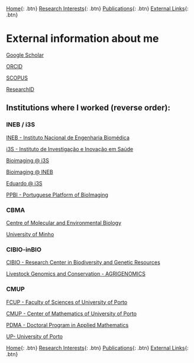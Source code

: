 [Home](https://econdesousa.github.io){: .btn}
[Research Interests](https://econdesousa.github.io/ResearchInterests){: .btn}
[Publications](https://econdesousa.github.io/Publications){: .btn}
[External Links](https://econdesousa.github.io/Links){: .btn}



# External information about me

[Google Scholar](https://scholar.google.pt/citations?user=xi0xi2AAAAAJ&hl=pt-PT&oi=ao)

[ORCID](https://orcid.org/0000-0002-6591-5063)

[SCOPUS](https://www.scopus.com/authid/detail.uri?authorId=55233686200)

[ResearchID](https://publons.com/researcher/2113172/eduardo-conde-sousa/)


## Institutions where I worked (reverse order):

### INEB / i3S

[INEB - Instituto Nacional de Engenharia Biomédica](https://www.ineb.up.pt/)

[i3S - Instituto de Investigação e Inovação em Saúde](https://www.i3s.up.pt/)

[Bioimaging @ i3S](https://www.i3s.up.pt/bioimaging)

[Bioimaging @ INEB](http://www.bimage.ineb.up.pt/)
               
[Eduardo @ i3S](https://www.i3s.up.pt/content/people?id=2375&idg=91)

[PPBI - Portuguese Platform of BioImaging](https://www.ppbi.pt/joomla30/)



### CBMA

[Centre of Molecular and Environmental Biology](http://cbma.uminho.pt/)

[University of Minho](https://www.uminho.pt/EN/Pages/default.aspx)



### CIBIO-inBIO

[CIBIO - Research Center in Biodiversity and Genetic Resources](https://cibio.up.pt/)

[Livestock Genomics and Conservation - AGRIGENOMICS](https://cibio.up.pt/research-groups-1/details/genepop/info)


### CMUP

[FCUP - Faculty of Sciences of University of Porto](https://sigarra.up.pt/fcup/pt/web_page.inicial)

[CMUP - Center of Mathematics of University of Porto](https://www.cmup.pt/)

[PDMA - Doctoral Program in Applied Mathematics](https://sigarra.up.pt/fcup/pt/cur_geral.cur_view?pv_curso_id=1020)

[UP- University of Porto](https://sigarra.up.pt/up/en/web_base.gera_pagina?p_pagina=home)


[Home](https://econdesousa.github.io){: .btn}
[Research Interests](https://econdesousa.github.io/ResearchInterests){: .btn}
[Publications](https://econdesousa.github.io/Publications){: .btn}
[External Links](https://econdesousa.github.io/Links){: .btn}

